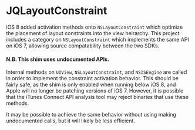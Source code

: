 # JQLayoutConstraint

iOS 8 added activation methods onto `NSLayoutConstraint` which optimize the placement of layout constraints into the view heirarchy. This project includes a category on `NSLayoutConstraint` which implements the same API on iOS 7, allowing source compatability between the two SDKs.

#### N.B. This shim uses undocumented APIs.
Internal methods on `UIView`, `NSLayoutConstraint`, and `NSISEngine` are called in order to implement the constraint activation behavior. This should be fairly safe, as the shim is only enabled when running below iOS 8, and Apple will no longer be patching versions of iOS 7. However, it is possible that the iTunes Connect API analysis tool may reject binaries that use these methods.

It may be possible to achieve the same behavior without using making undocumented calls, but it will likely be less efficient.
